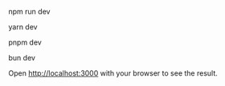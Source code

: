 
npm run dev

yarn dev

pnpm dev

bun dev

Open [http://localhost:3000](http://localhost:3000) with your browser to see the result.
